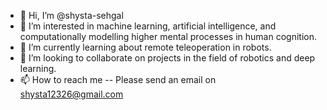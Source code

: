 - 👋 Hi, I’m @shysta-sehgal
- 👀 I’m interested in machine learning, artificial intelligence, and computationally modelling higher mental processes in human cognition.
- 🌱 I’m currently learning about remote teleoperation in robots. 
- 💞️ I’m looking to collaborate on projects in the field of robotics and deep learning. 
- 📫 How to reach me -- Please send an email on shysta12326@gmail.com

<!---
shysta-sehgal/shysta-sehgal is a ✨ special ✨ repository because its `README.md` (this file) appears on your GitHub profile.
You can click the Preview link to take a look at your changes.
--->
